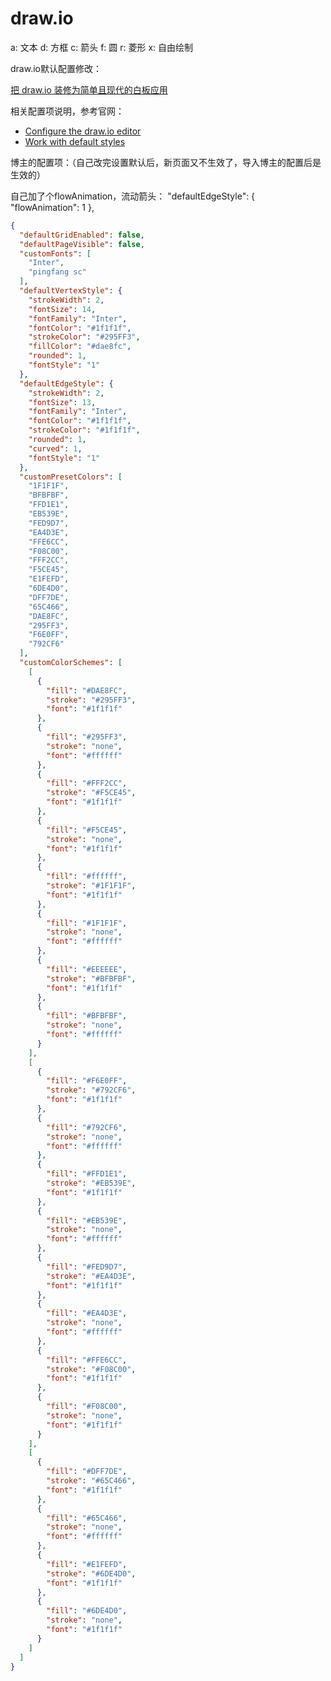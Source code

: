 # draw.io

a: 文本
d: 方框
c: 箭头
f: 圆
r: 菱形
x: 自由绘制

draw.io默认配置修改：

[把 draw.io 装修为简单且现代的白板应用](https://www.sansui233.com/posts/2024-11-12-%E6%8A%8Adrawio%E8%A3%85%E4%BF%AE%E4%B8%BA%E7%AE%80%E5%8D%95%E7%BE%8E%E8%A7%82%E7%9A%84%E7%99%BD%E6%9D%BF%E5%BA%94%E7%94%A8)

相关配置项说明，参考官网：

* [Configure the draw.io editor](https://www.drawio.com/doc/faq/configure-diagram-editor)
* [Work with default styles](https://www.drawio.com/blog/default-styles)

博主的配置项：（自己改完设置默认后，新页面又不生效了，导入博主的配置后是生效的）

自己加了个flowAnimation，流动箭头：
"defaultEdgeStyle": {
  "flowAnimation": 1
},

```json
{
  "defaultGridEnabled": false,
  "defaultPageVisible": false,
  "customFonts": [
    "Inter",
    "pingfang sc"
  ],
  "defaultVertexStyle": {
    "strokeWidth": 2,
    "fontSize": 14,
    "fontFamily": "Inter",
    "fontColor": "#1f1f1f",
    "strokeColor": "#295FF3",
    "fillColor": "#dae8fc",
    "rounded": 1,
    "fontStyle": "1"
  },
  "defaultEdgeStyle": {
    "strokeWidth": 2,
    "fontSize": 13,
    "fontFamily": "Inter",
    "fontColor": "#1f1f1f",
    "strokeColor": "#1f1f1f",
    "rounded": 1,
    "curved": 1,
    "fontStyle": "1"
  },
  "customPresetColors": [
    "1F1F1F",
    "BFBFBF",
    "FFD1E1",
    "EB539E",
    "FED9D7",
    "EA4D3E",
    "FFE6CC",
    "F08C00",
    "FFF2CC",
    "F5CE45",
    "E1FEFD",
    "6DE4D0",
    "DFF7DE",
    "65C466",
    "DAE8FC",
    "295FF3",
    "F6E0FF",
    "792CF6"
  ],
  "customColorSchemes": [
    [
      {
        "fill": "#DAE8FC",
        "stroke": "#295FF3",
        "font": "#1f1f1f"
      },
      {
        "fill": "#295FF3",
        "stroke": "none",
        "font": "#ffffff"
      },
      {
        "fill": "#FFF2CC",
        "stroke": "#F5CE45",
        "font": "#1f1f1f"
      },
      {
        "fill": "#F5CE45",
        "stroke": "none",
        "font": "#1f1f1f"
      },
      {
        "fill": "#ffffff",
        "stroke": "#1F1F1F",
        "font": "#1f1f1f"
      },
      {
        "fill": "#1F1F1F",
        "stroke": "none",
        "font": "#ffffff"
      },
      {
        "fill": "#EEEEEE",
        "stroke": "#BFBFBF",
        "font": "#1f1f1f"
      },
      {
        "fill": "#BFBFBF",
        "stroke": "none",
        "font": "#ffffff"
      }
    ],
    [
      {
        "fill": "#F6E0FF",
        "stroke": "#792CF6",
        "font": "#1f1f1f"
      },
      {
        "fill": "#792CF6",
        "stroke": "none",
        "font": "#ffffff"
      },
      {
        "fill": "#FFD1E1",
        "stroke": "#EB539E",
        "font": "#1f1f1f"
      },
      {
        "fill": "#EB539E",
        "stroke": "none",
        "font": "#ffffff"
      },
      {
        "fill": "#FED9D7",
        "stroke": "#EA4D3E",
        "font": "#1f1f1f"
      },
      {
        "fill": "#EA4D3E",
        "stroke": "none",
        "font": "#ffffff"
      },
      {
        "fill": "#FFE6CC",
        "stroke": "#F08C00",
        "font": "#1f1f1f"
      },
      {
        "fill": "#F08C00",
        "stroke": "none",
        "font": "#1f1f1f"
      }
    ],
    [
      {
        "fill": "#DFF7DE",
        "stroke": "#65C466",
        "font": "#1f1f1f"
      },
      {
        "fill": "#65C466",
        "stroke": "none",
        "font": "#ffffff"
      },
      {
        "fill": "#E1FEFD",
        "stroke": "#6DE4D0",
        "font": "#1f1f1f"
      },
      {
        "fill": "#6DE4D0",
        "stroke": "none",
        "font": "#1f1f1f"
      }
    ]
  ]
}
```
